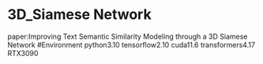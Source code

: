 # 3D_Siamese Network
paper:Improving Text Semantic Similarity Modeling through a 3D Siamese Network
#Environment
python3.10
tensorflow2.10
cuda11.6
transformers4.17
RTX3090

